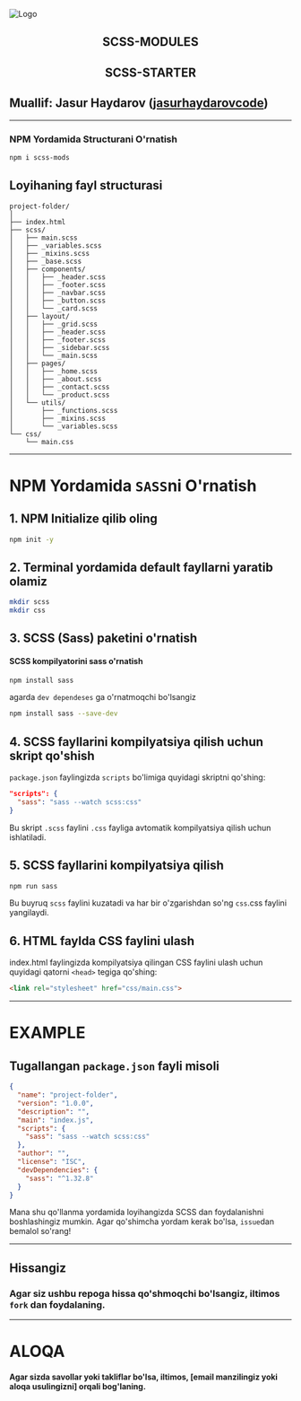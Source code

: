 ![Logo](https://candokendo.wordpress.com/wp-content/uploads/2020/08/sass.jpeg?w=792)



<div align="center">

## SCSS-MODULES
## SCSS-STARTER
</div>

## Muallif: Jasur Haydarov ([jasurhaydarovcode](https://github.com/jasurhaydarovcode))

---

### NPM Yordamida Structurani O'rnatish
```bash
npm i scss-mods
```

## Loyihaning fayl structurasi
```paintext
project-folder/
│
├── index.html
├── scss/
│   ├── main.scss
│   ├── _variables.scss
│   ├── _mixins.scss
│   ├── _base.scss
│   ├── components/
│   │   ├── _header.scss
│   │   ├── _footer.scss
│   │   ├── _navbar.scss
│   │   ├── _button.scss
│   │   └── _card.scss
│   ├── layout/
│   │   ├── _grid.scss
│   │   ├── _header.scss
│   │   ├── _footer.scss
│   │   ├── _sidebar.scss
│   │   └── _main.scss
│   ├── pages/
│   │   ├── _home.scss
│   │   ├── _about.scss
│   │   ├── _contact.scss
│   │   └── _product.scss
│   └── utils/
│       ├── _functions.scss
│       ├── _mixins.scss
│       └── _variables.scss
└── css/
    └── main.css
```

---

# NPM Yordamida `SASS`ni O'rnatish
## 1. NPM Initialize qilib oling
```bash
npm init -y
```
## 2. Terminal yordamida default fayllarni yaratib olamiz
```bash
mkdir scss
mkdir css
```

## 3. SCSS (Sass) paketini o'rnatish
#### SCSS kompilyatorini sass o'rnatish
```bash
npm install sass
```

agarda `dev dependeses` ga o'rnatmoqchi bo'lsangiz

```bash
npm install sass --save-dev
```


## 4. SCSS fayllarini kompilyatsiya qilish uchun skript qo'shish
`package.json` faylingizda `scripts` bo'limiga quyidagi skriptni qo'shing:

```json
"scripts": {
  "sass": "sass --watch scss:css"
}
```
Bu skript `.scss` faylini `.css` fayliga avtomatik kompilyatsiya qilish uchun ishlatiladi.

## 5. SCSS fayllarini kompilyatsiya qilish
```bash
npm run sass
```

Bu buyruq `scss` faylini kuzatadi va har bir o'zgarishdan so'ng `css`.css faylini yangilaydi.

## 6. HTML faylda CSS faylini ulash
index.html faylingizda kompilyatsiya qilingan CSS faylini ulash uchun quyidagi qatorni `<head>` tegiga qo'shing:
```html
<link rel="stylesheet" href="css/main.css">
```
---

# EXAMPLE 

## Tugallangan `package.json` fayli misoli

```json
{
  "name": "project-folder",
  "version": "1.0.0",
  "description": "",
  "main": "index.js",
  "scripts": {
    "sass": "sass --watch scss:css"
  },
  "author": "",
  "license": "ISC",
  "devDependencies": {
    "sass": "^1.32.8"
  }
}
```

Mana shu qo'llanma yordamida loyihangizda SCSS dan foydalanishni boshlashingiz mumkin. Agar qo'shimcha yordam kerak bo'lsa, `issue`dan bemalol so'rang!

---

## Hissangiz
### Agar siz ushbu repoga hissa qo'shmoqchi bo'lsangiz, iltimos `fork` dan foydalaning.

---

# ALOQA
#### Agar sizda savollar yoki takliflar bo'lsa, iltimos, [email manzilingiz yoki aloqa usulingizni] orqali bog'laning.